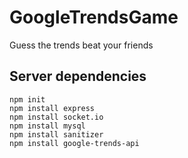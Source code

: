 # GoogleTrendsGame

Guess the trends beat your friends

## Server dependencies


````
npm init
npm install express
npm install socket.io
npm install mysql
npm install sanitizer
npm install google-trends-api
````